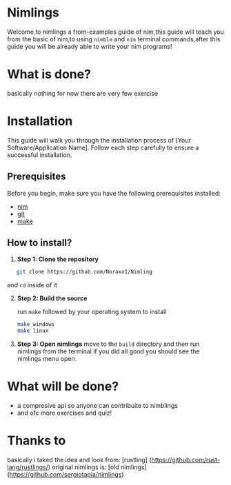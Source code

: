 # Nimlings

Welcome to nimlings a from-examples guide of nim,this guide will teach you from the basic of nim,to using `nimble` and `nim` terminal commands,after this guide you will be already able to write your nim programs!


# What is done?
basically nothing for now there are very few exercise

# Installation


This guide will walk you through the installation process of [Your Software/Application Name]. Follow each step carefully to ensure a successful installation.

## Prerequisites

Before you begin, make sure you have the following prerequisites installed:

- [nim](https://nim-lang.org/install.html)
- [git](https://git-scm.com/downloads)
- [make](https://www.gnu.org/software/make/)

## How to install?

1. **Step 1: Clone the repository**

```bash
   git clone https://github.com/Noraxx1/Nimling
   ```
   and `cd` inside of it

2. **Step 2: Build the source**

    run `make` followed by your operating system to install

   ```bash
   make windows
   make linux
   ```

3. **Step 3: Open nimlings**
    move to the `build` directory and then run nimlings from the terminal
    if you did all good you should see the nimlings menu open.




# What will be done?
- a compresive api so anyone can contribuite to nimblings
- and ofc more exercises and quiz!


# Thanks to

basically i taked the idea and look from: [rustling] (https://github.com/rust-lang/rustlings/)
original nimlings is: [old nimlings] (https://github.com/sergiotapia/nimlings)